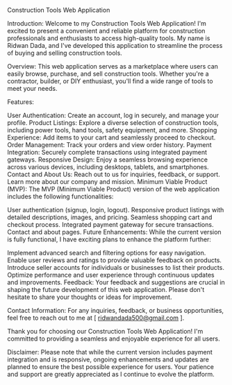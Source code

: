 Construction Tools Web Application

Introduction:
Welcome to my Construction Tools Web Application! I'm excited to present a convenient and reliable platform for construction professionals and enthusiasts to access high-quality tools. My name is Ridwan Dada, and I've developed this application to streamline the process of buying and selling construction tools.

Overview:
This web application serves as a marketplace where users can easily browse, purchase, and sell construction tools. Whether you're a contractor, builder, or DIY enthusiast, you'll find a wide range of tools to meet your needs.

Features:

User Authentication: Create an account, log in securely, and manage your profile.
Product Listings: Explore a diverse selection of construction tools, including power tools, hand tools, safety equipment, and more.
Shopping Experience: Add items to your cart and seamlessly proceed to checkout.
Order Management: Track your orders and view order history.
Payment Integration: Securely complete transactions using integrated payment gateways.
Responsive Design: Enjoy a seamless browsing experience across various devices, including desktops, tablets, and smartphones.
Contact and About Us: Reach out to us for inquiries, feedback, or support. Learn more about our company and mission.
Minimum Viable Product (MVP):
The MVP (Minimum Viable Product) version of the web application includes the following functionalities:

User authentication (signup, login, logout).
Responsive product listings with detailed descriptions, images, and pricing.
Seamless shopping cart and checkout process.
Integrated payment gateway for secure transactions.
Contact and about pages.
Future Enhancements:
While the current version is fully functional, I have exciting plans to enhance the platform further:

Implement advanced search and filtering options for easy navigation.
Enable user reviews and ratings to provide valuable feedback on products.
Introduce seller accounts for individuals or businesses to list their products.
Optimize performance and user experience through continuous updates and improvements.
Feedback:
Your feedback and suggestions are crucial in shaping the future development of this web application. Please don't hesitate to share your thoughts or ideas for improvement.

Contact Information:
For any inquiries, feedback, or business opportunities, feel free to reach out to me at [ ridwandada500@gmail.com ].

Thank you for choosing our Construction Tools Web Application! I'm committed to providing a seamless and enjoyable experience for all users.

Disclaimer:
Please note that while the current version includes payment integration and is responsive, ongoing enhancements and updates are planned to ensure the best possible experience for users. Your patience and support are greatly appreciated as I continue to evolve the platform.






